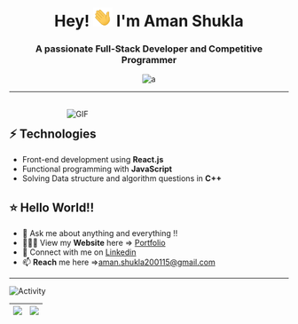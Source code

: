 
<h1 align="center">Hey! <img src="https://github.com/ABSphreak/ABSphreak/blob/master/gifs/Hi.gif" width="35px"> I'm Aman Shukla</h1>
<h3 align="center">A passionate Full-Stack Developer and Competitive Programmer</h3>
<p align="center"> <img src="https://komarev.com/ghpvc/?username=Aman-shukla&label=Profile%20views&color=0e75b6&style=flat" alt="a" /> </p>
<hr>
</br>



<img align="right" alt="GIF" src="https://miro.medium.com/max/875/1*Urc28sbnORGOW5oyohQ06g.gif" width="400px" />


## ⚡ Technologies

- Front-end development using **React.js**
- Functional programming with **JavaScript**
- Solving Data structure and algorithm questions in **C++**

## ⭐️ Hello World!! 
- 💬 Ask me about anything and everything !! 
- 👨🏻‍💻 View my **Website** here => <a href="https://aman-shukla.github.io/Protfolio/">Portfolio</a>
- 💬 Connect with me on <a href="https://www.linkedin.com/in/aman-shukla-485661190/">Linkedin</a>
- 📫 **Reach** me here =>aman.shukla200115@gmail.com

<hr>

![Activity](https://activity-graph.herokuapp.com/graph?username=Aman-shukla&theme=xcode)

|<img src="https://github-readme-stats.vercel.app/api?username=Aman-shukla&&show_icons=true&count_private=true"/>|<img src="https://github-readme-streak-stats.herokuapp.com/?user=Aman-shukla"/>|
|---|---|

